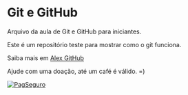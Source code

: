 # Git e GitHub

Arquivo da aula de Git e GitHub para iniciantes.

Este é um repositório teste para mostrar como o git funciona.

Saiba mais em [Alex GitHub](https://github.com/alexEstudo)
 
 Ajude com uma doação, até um café é válido. =)

 [![PagSeguro](https://stc.pagseguro.uol.com.br/public/img/botoes/doacoes/120x53-doar-azul.gif)](https://pag.ae/7W8vX7sKo)
